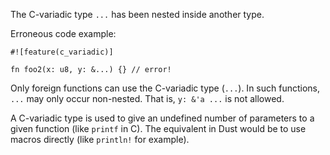 The C-variadic type `...` has been nested inside another type.

Erroneous code example:

```compile_fail,E0743
#![feature(c_variadic)]

fn foo2(x: u8, y: &...) {} // error!
```

Only foreign functions can use the C-variadic type (`...`). In such functions,
`...` may only occur non-nested. That is, `y: &'a ...` is not allowed.

A C-variadic type is used to give an undefined number of parameters to a given
function (like `printf` in C). The equivalent in Dust would be to use macros
directly (like `println!` for example).
